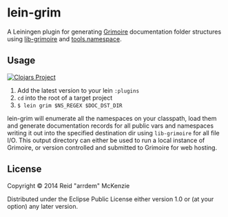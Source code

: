 # lein-grim

A Leiningen plugin for generating
[Grimoire](https://github.com/clojure-grimoire/grimoire) documentation
folder structures using
[lib-grimoire](https://github.com/clojure-grimoire/lib-grimoire) and
[tools.namespace](https://github.com/clojure/tools.namespace).

## Usage

[![Clojars Project](http://clojars.org/org.clojure-grimoire/lein-grim/latest-version.svg)](http://clojars.org/org.clojure-grimoire/lein-grim)

1. Add the latest version to your lein `:plugins`
2. `cd` into the root of a target project
3. `$ lein grim $NS_REGEX $DOC_DST_DIR`

lein-grim will enumerate all the namespaces on your classpath, load
them and generate documentation records for all public vars and
namespaces writing it out into the specified destination dir using
`lib-grimoire` for all file I/O. This output directory can either be
used to run a local instance of Grimoire, or version controlled and
submitted to Grimoire for web hosting.

## License

Copyright © 2014 Reid "arrdem" McKenzie

Distributed under the Eclipse Public License either version 1.0 or (at
your option) any later version.
